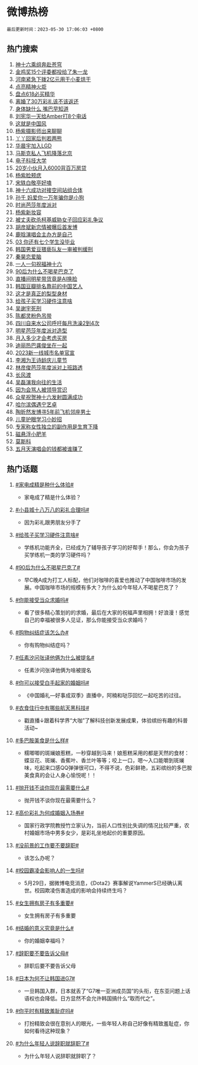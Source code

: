 # 微博热榜

`最后更新时间：2023-05-30 17:06:03 +0800`

## 热门搜索

1. [神十六乘组奔赴苍穹](https://m.weibo.cn/search?containerid=100103type%3D1%26t%3D10%26q%3D%23%E7%A5%9E%E5%8D%81%E5%85%AD%E4%B9%98%E7%BB%84%E5%A5%94%E8%B5%B4%E8%8B%8D%E7%A9%B9%23&stream_entry_id=51&isnewpage=1&extparam=seat%3D1%26dgr%3D0%26pos%3D0%26c_type%3D51%26cate%3D10103%26stream_entry_id%3D51%26filter_type%3Drealtimehot%26display_time%3D1685437562%26pre_seqid%3D1685437562499027370113&luicode=10000011&lfid=106003type%253D25%2526t%253D3%2526disable_hot%253D1%2526filter_type%253Drealtimehot)
1. [金鸡奖15个评委都投给了朱一龙](https://m.weibo.cn/search?containerid=100103type%3D1%26t%3D10%26q%3D%23%E9%87%91%E9%B8%A1%E5%A5%9615%E4%B8%AA%E8%AF%84%E5%A7%94%E9%83%BD%E6%8A%95%E7%BB%99%E4%BA%86%E6%9C%B1%E4%B8%80%E9%BE%99%23&stream_entry_id=31&isnewpage=1&extparam=seat%3D1%26pos%3D0%26q%3D%2523%25E9%2587%2591%25E9%25B8%25A1%25E5%25A5%259615%25E4%25B8%25AA%25E8%25AF%2584%25E5%25A7%2594%25E9%2583%25BD%25E6%258A%2595%25E7%25BB%2599%25E4%25BA%2586%25E6%259C%25B1%25E4%25B8%2580%25E9%25BE%2599%2523%26dgr%3D0%26realpos%3D1%26filter_type%3Drealtimehot%26stream_entry_id%3D31%26flag%3D16%26c_type%3D31%26band_rank%3D1%26lcate%3D5001%26cate%3D5001%26display_time%3D1685437562%26pre_seqid%3D1685437562499027370113&luicode=10000011&lfid=106003type%253D25%2526t%253D3%2526disable_hot%253D1%2526filter_type%253Drealtimehot)
1. [河南紧急下拨2亿元用于小麦烘干](https://m.weibo.cn/search?containerid=100103type%3D1%26t%3D10%26q%3D%23%E6%B2%B3%E5%8D%97%E7%B4%A7%E6%80%A5%E4%B8%8B%E6%8B%A82%E4%BA%BF%E5%85%83%E7%94%A8%E4%BA%8E%E5%B0%8F%E9%BA%A6%E7%83%98%E5%B9%B2%23&stream_entry_id=31&isnewpage=1&extparam=seat%3D1%26pos%3D1%26q%3D%2523%25E6%25B2%25B3%25E5%258D%2597%25E7%25B4%25A7%25E6%2580%25A5%25E4%25B8%258B%25E6%258B%25A82%25E4%25BA%25BF%25E5%2585%2583%25E7%2594%25A8%25E4%25BA%258E%25E5%25B0%258F%25E9%25BA%25A6%25E7%2583%2598%25E5%25B9%25B2%2523%26dgr%3D0%26realpos%3D2%26filter_type%3Drealtimehot%26stream_entry_id%3D31%26flag%3D2%26c_type%3D31%26band_rank%3D2%26lcate%3D5001%26cate%3D5001%26display_time%3D1685437562%26pre_seqid%3D1685437562499027370113&luicode=10000011&lfid=106003type%253D25%2526t%253D3%2526disable_hot%253D1%2526filter_type%253Drealtimehot)
1. [点亮精神火炬](https://m.weibo.cn/search?containerid=100103type%3D1%26t%3D10%26q%3D%23%E7%82%B9%E4%BA%AE%E7%B2%BE%E7%A5%9E%E7%81%AB%E7%82%AC%23&stream_entry_id=31&isnewpage=1&extparam=seat%3D1%26pos%3D2%26q%3D%2523%25E7%2582%25B9%25E4%25BA%25AE%25E7%25B2%25BE%25E7%25A5%259E%25E7%2581%25AB%25E7%2582%25AC%2523%26dgr%3D0%26realpos%3D3%26filter_type%3Drealtimehot%26stream_entry_id%3D31%26flag%3D0%26c_type%3D31%26band_rank%3D3%26lcate%3D5001%26cate%3D5001%26display_time%3D1685437562%26pre_seqid%3D1685437562499027370113&luicode=10000011&lfid=106003type%253D25%2526t%253D3%2526disable_hot%253D1%2526filter_type%253Drealtimehot)
1. [盘点618必买精华](https://m.weibo.cn/search?containerid=100103type%3D1%26t%3D10%26q%3D%23%E7%9B%98%E7%82%B9618%E5%BF%85%E4%B9%B0%E7%B2%BE%E5%8D%8E%23&stream_entry_id=31&isnewpage=1&extparam=seat%3D1%26pos%3D3%26q%3D%2523%25E7%259B%2598%25E7%2582%25B9618%25E5%25BF%2585%25E4%25B9%25B0%25E7%25B2%25BE%25E5%258D%258E%2523%26dgr%3D0%26filter_type%3Drealtimehot%26is_ad_pos%3D1%26topic_ad%3D1%26stream_entry_id%3D31%26adid%3D190949%26c_type%3D31%26band_rank%3D4%26lcate%3D5001%26cate%3D5001%26display_time%3D1685437562%26pre_seqid%3D1685437562499027370113&luicode=10000011&lfid=106003type%253D25%2526t%253D3%2526disable_hot%253D1%2526filter_type%253Drealtimehot)
1. [离婚了30万彩礼该不该返还](https://m.weibo.cn/search?containerid=100103type%3D1%26t%3D10%26q%3D%23%E7%A6%BB%E5%A9%9A%E4%BA%8630%E4%B8%87%E5%BD%A9%E7%A4%BC%E8%AF%A5%E4%B8%8D%E8%AF%A5%E8%BF%94%E8%BF%98%23&stream_entry_id=31&isnewpage=1&extparam=seat%3D1%26pos%3D4%26q%3D%2523%25E7%25A6%25BB%25E5%25A9%259A%25E4%25BA%258630%25E4%25B8%2587%25E5%25BD%25A9%25E7%25A4%25BC%25E8%25AF%25A5%25E4%25B8%258D%25E8%25AF%25A5%25E8%25BF%2594%25E8%25BF%2598%2523%26dgr%3D0%26realpos%3D4%26filter_type%3Drealtimehot%26stream_entry_id%3D31%26flag%3D2%26c_type%3D31%26band_rank%3D4%26lcate%3D5001%26cate%3D5001%26display_time%3D1685437562%26pre_seqid%3D1685437562499027370113&luicode=10000011&lfid=106003type%253D25%2526t%253D3%2526disable_hot%253D1%2526filter_type%253Drealtimehot)
1. [身体缺什么 嘴巴早知道](https://m.weibo.cn/search?containerid=100103type%3D1%26t%3D10%26q%3D%E8%BA%AB%E4%BD%93%E7%BC%BA%E4%BB%80%E4%B9%88+%E5%98%B4%E5%B7%B4%E6%97%A9%E7%9F%A5%E9%81%93&stream_entry_id=31&isnewpage=1&extparam=seat%3D1%26pos%3D5%26q%3D%25E8%25BA%25AB%25E4%25BD%2593%25E7%25BC%25BA%25E4%25BB%2580%25E4%25B9%2588%2520%25E5%2598%25B4%25E5%25B7%25B4%25E6%2597%25A9%25E7%259F%25A5%25E9%2581%2593%26dgr%3D0%26realpos%3D5%26filter_type%3Drealtimehot%26stream_entry_id%3D31%26flag%3D0%26c_type%3D31%26band_rank%3D5%26lcate%3D5001%26cate%3D5001%26display_time%3D1685437562%26pre_seqid%3D1685437562499027370113&luicode=10000011&lfid=106003type%253D25%2526t%253D3%2526disable_hot%253D1%2526filter_type%253Drealtimehot)
1. [刘宪华一天给Amber打8个电话](https://m.weibo.cn/search?containerid=100103type%3D1%26t%3D10%26q%3D%23%E5%88%98%E5%AE%AA%E5%8D%8E%E4%B8%80%E5%A4%A9%E7%BB%99Amber%E6%89%938%E4%B8%AA%E7%94%B5%E8%AF%9D%23&stream_entry_id=31&isnewpage=1&extparam=seat%3D1%26pos%3D6%26q%3D%2523%25E5%2588%2598%25E5%25AE%25AA%25E5%258D%258E%25E4%25B8%2580%25E5%25A4%25A9%25E7%25BB%2599Amber%25E6%2589%25938%25E4%25B8%25AA%25E7%2594%25B5%25E8%25AF%259D%2523%26dgr%3D0%26realpos%3D6%26filter_type%3Drealtimehot%26stream_entry_id%3D31%26flag%3D1%26c_type%3D31%26band_rank%3D6%26lcate%3D5001%26cate%3D5001%26display_time%3D1685437562%26pre_seqid%3D1685437562499027370113&luicode=10000011&lfid=106003type%253D25%2526t%253D3%2526disable_hot%253D1%2526filter_type%253Drealtimehot)
1. [这就是中国风](https://m.weibo.cn/search?containerid=100103type%3D1%26t%3D10%26q%3D%23%E8%BF%99%E5%B0%B1%E6%98%AF%E4%B8%AD%E5%9B%BD%E9%A3%8E%23&stream_entry_id=31&isnewpage=1&extparam=seat%3D1%26is_ad_pos%3D1%26pos%3D7%26q%3D%2523%25E8%25BF%2599%25E5%25B0%25B1%25E6%2598%25AF%25E4%25B8%25AD%25E5%259B%25BD%25E9%25A3%258E%2523%26dgr%3D0%26filter_type%3Drealtimehot%26adid%3D190993%26stream_entry_id%3D31%26c_type%3D31%26band_rank%3D7%26lcate%3D5001%26cate%3D5001%26display_time%3D1685437562%26pre_seqid%3D1685437562499027370113&luicode=10000011&lfid=106003type%253D25%2526t%253D3%2526disable_hot%253D1%2526filter_type%253Drealtimehot)
1. [杨紫摄影师出来聊聊](https://m.weibo.cn/search?containerid=100103type%3D1%26t%3D10%26q%3D%23%E6%9D%A8%E7%B4%AB%E6%91%84%E5%BD%B1%E5%B8%88%E5%87%BA%E6%9D%A5%E8%81%8A%E8%81%8A%23&stream_entry_id=31&isnewpage=1&extparam=seat%3D1%26pos%3D8%26q%3D%2523%25E6%259D%25A8%25E7%25B4%25AB%25E6%2591%2584%25E5%25BD%25B1%25E5%25B8%2588%25E5%2587%25BA%25E6%259D%25A5%25E8%2581%258A%25E8%2581%258A%2523%26dgr%3D0%26realpos%3D7%26filter_type%3Drealtimehot%26stream_entry_id%3D31%26flag%3D1%26c_type%3D31%26band_rank%3D7%26lcate%3D5001%26cate%3D5001%26display_time%3D1685437562%26pre_seqid%3D1685437562499027370113&luicode=10000011&lfid=106003type%253D25%2526t%253D3%2526disable_hot%253D1%2526filter_type%253Drealtimehot)
1. [丫丫回家后判若两熊](https://m.weibo.cn/search?containerid=100103type%3D1%26t%3D10%26q%3D%23%E4%B8%AB%E4%B8%AB%E5%9B%9E%E5%AE%B6%E5%90%8E%E5%88%A4%E8%8B%A5%E4%B8%A4%E7%86%8A%23&stream_entry_id=31&isnewpage=1&extparam=seat%3D1%26pos%3D9%26q%3D%2523%25E4%25B8%25AB%25E4%25B8%25AB%25E5%259B%259E%25E5%25AE%25B6%25E5%2590%258E%25E5%2588%25A4%25E8%258B%25A5%25E4%25B8%25A4%25E7%2586%258A%2523%26dgr%3D0%26realpos%3D8%26filter_type%3Drealtimehot%26stream_entry_id%3D31%26flag%3D0%26c_type%3D31%26band_rank%3D8%26lcate%3D5001%26cate%3D5001%26display_time%3D1685437562%26pre_seqid%3D1685437562499027370113&luicode=10000011&lfid=106003type%253D25%2526t%253D3%2526disable_hot%253D1%2526filter_type%253Drealtimehot)
1. [华晨宇加入LGD](https://m.weibo.cn/search?containerid=100103type%3D1%26t%3D10%26q%3D%23%E5%8D%8E%E6%99%A8%E5%AE%87%E5%8A%A0%E5%85%A5LGD%23&stream_entry_id=31&isnewpage=1&extparam=seat%3D1%26pos%3D10%26q%3D%2523%25E5%258D%258E%25E6%2599%25A8%25E5%25AE%2587%25E5%258A%25A0%25E5%2585%25A5LGD%2523%26dgr%3D0%26realpos%3D9%26filter_type%3Drealtimehot%26stream_entry_id%3D31%26flag%3D16%26c_type%3D31%26band_rank%3D9%26lcate%3D5001%26cate%3D5001%26display_time%3D1685437562%26pre_seqid%3D1685437562499027370113&luicode=10000011&lfid=106003type%253D25%2526t%253D3%2526disable_hot%253D1%2526filter_type%253Drealtimehot)
1. [马斯克私人飞机降落北京](https://m.weibo.cn/search?containerid=100103type%3D1%26t%3D10%26q%3D%23%E9%A9%AC%E6%96%AF%E5%85%8B%E7%A7%81%E4%BA%BA%E9%A3%9E%E6%9C%BA%E9%99%8D%E8%90%BD%E5%8C%97%E4%BA%AC%23&stream_entry_id=31&isnewpage=1&extparam=seat%3D1%26pos%3D11%26q%3D%2523%25E9%25A9%25AC%25E6%2596%25AF%25E5%2585%258B%25E7%25A7%2581%25E4%25BA%25BA%25E9%25A3%259E%25E6%259C%25BA%25E9%2599%258D%25E8%2590%25BD%25E5%258C%2597%25E4%25BA%25AC%2523%26dgr%3D0%26realpos%3D10%26filter_type%3Drealtimehot%26stream_entry_id%3D31%26flag%3D0%26c_type%3D31%26band_rank%3D10%26lcate%3D5001%26cate%3D5001%26display_time%3D1685437562%26pre_seqid%3D1685437562499027370113&luicode=10000011&lfid=106003type%253D25%2526t%253D3%2526disable_hot%253D1%2526filter_type%253Drealtimehot)
1. [电子科技大学](https://m.weibo.cn/search?containerid=100103type%3D1%26t%3D10%26q%3D%E7%94%B5%E5%AD%90%E7%A7%91%E6%8A%80%E5%A4%A7%E5%AD%A6&stream_entry_id=31&isnewpage=1&extparam=seat%3D1%26pos%3D12%26q%3D%25E7%2594%25B5%25E5%25AD%2590%25E7%25A7%2591%25E6%258A%2580%25E5%25A4%25A7%25E5%25AD%25A6%26dgr%3D0%26realpos%3D11%26filter_type%3Drealtimehot%26stream_entry_id%3D31%26flag%3D1%26c_type%3D31%26band_rank%3D11%26lcate%3D5001%26cate%3D5001%26display_time%3D1685437562%26pre_seqid%3D1685437562499027370113&luicode=10000011&lfid=106003type%253D25%2526t%253D3%2526disable_hot%253D1%2526filter_type%253Drealtimehot)
1. [20岁小伙月入6000背百万房贷](https://m.weibo.cn/search?containerid=100103type%3D1%26t%3D10%26q%3D%2320%E5%B2%81%E5%B0%8F%E4%BC%99%E6%9C%88%E5%85%A56000%E8%83%8C%E7%99%BE%E4%B8%87%E6%88%BF%E8%B4%B7%23&stream_entry_id=31&isnewpage=1&extparam=seat%3D1%26pos%3D13%26q%3D%252320%25E5%25B2%2581%25E5%25B0%258F%25E4%25BC%2599%25E6%259C%2588%25E5%2585%25A56000%25E8%2583%258C%25E7%2599%25BE%25E4%25B8%2587%25E6%2588%25BF%25E8%25B4%25B7%2523%26dgr%3D0%26realpos%3D12%26filter_type%3Drealtimehot%26stream_entry_id%3D31%26flag%3D0%26c_type%3D31%26band_rank%3D12%26lcate%3D5001%26cate%3D5001%26display_time%3D1685437562%26pre_seqid%3D1685437562499027370113&luicode=10000011&lfid=106003type%253D25%2526t%253D3%2526disable_hot%253D1%2526filter_type%253Drealtimehot)
1. [杨紫脸颊痣](https://m.weibo.cn/search?containerid=100103type%3D1%26t%3D10%26q%3D%23%E6%9D%A8%E7%B4%AB%E8%84%B8%E9%A2%8A%E7%97%A3%23&stream_entry_id=31&isnewpage=1&extparam=seat%3D1%26pos%3D14%26q%3D%2523%25E6%259D%25A8%25E7%25B4%25AB%25E8%2584%25B8%25E9%25A2%258A%25E7%2597%25A3%2523%26dgr%3D0%26realpos%3D13%26filter_type%3Drealtimehot%26stream_entry_id%3D31%26flag%3D1%26c_type%3D31%26band_rank%3D13%26lcate%3D5001%26cate%3D5001%26display_time%3D1685437562%26pre_seqid%3D1685437562499027370113&luicode=10000011&lfid=106003type%253D25%2526t%253D3%2526disable_hot%253D1%2526filter_type%253Drealtimehot)
1. [宋轶白敬亭好嗑](https://m.weibo.cn/search?containerid=100103type%3D1%26t%3D10%26q%3D%23%E5%AE%8B%E8%BD%B6%E7%99%BD%E6%95%AC%E4%BA%AD%E5%A5%BD%E5%97%91%23&stream_entry_id=31&isnewpage=1&extparam=seat%3D1%26pos%3D15%26q%3D%2523%25E5%25AE%258B%25E8%25BD%25B6%25E7%2599%25BD%25E6%2595%25AC%25E4%25BA%25AD%25E5%25A5%25BD%25E5%2597%2591%2523%26dgr%3D0%26realpos%3D14%26filter_type%3Drealtimehot%26stream_entry_id%3D31%26flag%3D2%26c_type%3D31%26band_rank%3D14%26lcate%3D5001%26cate%3D5001%26display_time%3D1685437562%26pre_seqid%3D1685437562499027370113&luicode=10000011&lfid=106003type%253D25%2526t%253D3%2526disable_hot%253D1%2526filter_type%253Drealtimehot)
1. [神十六成功对接空间站组合体](https://m.weibo.cn/search?containerid=100103type%3D1%26t%3D10%26q%3D%23%E7%A5%9E%E5%8D%81%E5%85%AD%E6%88%90%E5%8A%9F%E5%AF%B9%E6%8E%A5%E7%A9%BA%E9%97%B4%E7%AB%99%E7%BB%84%E5%90%88%E4%BD%93%23&stream_entry_id=31&isnewpage=1&extparam=seat%3D1%26pos%3D16%26q%3D%2523%25E7%25A5%259E%25E5%258D%2581%25E5%2585%25AD%25E6%2588%2590%25E5%258A%259F%25E5%25AF%25B9%25E6%258E%25A5%25E7%25A9%25BA%25E9%2597%25B4%25E7%25AB%2599%25E7%25BB%2584%25E5%2590%2588%25E4%25BD%2593%2523%26dgr%3D0%26realpos%3D15%26filter_type%3Drealtimehot%26stream_entry_id%3D31%26flag%3D1%26c_type%3D31%26band_rank%3D15%26lcate%3D5001%26cate%3D5001%26display_time%3D1685437562%26pre_seqid%3D1685437562499027370113&luicode=10000011&lfid=106003type%253D25%2526t%253D3%2526disable_hot%253D1%2526filter_type%253Drealtimehot)
1. [孙千 妈爱你一万年骗你是小狗](https://m.weibo.cn/search?containerid=100103type%3D1%26t%3D10%26q%3D%E5%AD%99%E5%8D%83+%E5%A6%88%E7%88%B1%E4%BD%A0%E4%B8%80%E4%B8%87%E5%B9%B4%E9%AA%97%E4%BD%A0%E6%98%AF%E5%B0%8F%E7%8B%97&stream_entry_id=31&isnewpage=1&extparam=seat%3D1%26pos%3D17%26q%3D%25E5%25AD%2599%25E5%258D%2583%2520%25E5%25A6%2588%25E7%2588%25B1%25E4%25BD%25A0%25E4%25B8%2580%25E4%25B8%2587%25E5%25B9%25B4%25E9%25AA%2597%25E4%25BD%25A0%25E6%2598%25AF%25E5%25B0%258F%25E7%258B%2597%26dgr%3D0%26realpos%3D16%26filter_type%3Drealtimehot%26stream_entry_id%3D31%26flag%3D1%26c_type%3D31%26band_rank%3D16%26lcate%3D5001%26cate%3D5001%26display_time%3D1685437562%26pre_seqid%3D1685437562499027370113&luicode=10000011&lfid=106003type%253D25%2526t%253D3%2526disable_hot%253D1%2526filter_type%253Drealtimehot)
1. [时尚芭莎年度派对](https://m.weibo.cn/search?containerid=100103type%3D1%26t%3D10%26q%3D%E6%97%B6%E5%B0%9A%E8%8A%AD%E8%8E%8E%E5%B9%B4%E5%BA%A6%E6%B4%BE%E5%AF%B9&stream_entry_id=31&isnewpage=1&extparam=seat%3D1%26pos%3D18%26q%3D%25E6%2597%25B6%25E5%25B0%259A%25E8%258A%25AD%25E8%258E%258E%25E5%25B9%25B4%25E5%25BA%25A6%25E6%25B4%25BE%25E5%25AF%25B9%26dgr%3D0%26realpos%3D17%26filter_type%3Drealtimehot%26stream_entry_id%3D31%26flag%3D1%26c_type%3D31%26band_rank%3D17%26lcate%3D5001%26cate%3D5001%26display_time%3D1685437562%26pre_seqid%3D1685437562499027370113&luicode=10000011&lfid=106003type%253D25%2526t%253D3%2526disable_hot%253D1%2526filter_type%253Drealtimehot)
1. [杨紫新妆容](https://m.weibo.cn/search?containerid=100103type%3D1%26t%3D10%26q%3D%23%E6%9D%A8%E7%B4%AB%E6%96%B0%E5%A6%86%E5%AE%B9%23&stream_entry_id=31&isnewpage=1&extparam=seat%3D1%26pos%3D19%26q%3D%2523%25E6%259D%25A8%25E7%25B4%25AB%25E6%2596%25B0%25E5%25A6%2586%25E5%25AE%25B9%2523%26dgr%3D0%26realpos%3D18%26filter_type%3Drealtimehot%26stream_entry_id%3D31%26flag%3D0%26c_type%3D31%26band_rank%3D18%26lcate%3D5001%26cate%3D5001%26display_time%3D1685437562%26pre_seqid%3D1685437562499027370113&luicode=10000011&lfid=106003type%253D25%2526t%253D3%2526disable_hot%253D1%2526filter_type%253Drealtimehot)
1. [被丈夫砍杀柯基威胁女子回应彩礼争议](https://m.weibo.cn/search?containerid=100103type%3D1%26t%3D10%26q%3D%23%E8%A2%AB%E4%B8%88%E5%A4%AB%E7%A0%8D%E6%9D%80%E6%9F%AF%E5%9F%BA%E5%A8%81%E8%83%81%E5%A5%B3%E5%AD%90%E5%9B%9E%E5%BA%94%E5%BD%A9%E7%A4%BC%E4%BA%89%E8%AE%AE%23&stream_entry_id=31&isnewpage=1&extparam=seat%3D1%26pos%3D20%26q%3D%2523%25E8%25A2%25AB%25E4%25B8%2588%25E5%25A4%25AB%25E7%25A0%258D%25E6%259D%2580%25E6%259F%25AF%25E5%259F%25BA%25E5%25A8%2581%25E8%2583%2581%25E5%25A5%25B3%25E5%25AD%2590%25E5%259B%259E%25E5%25BA%2594%25E5%25BD%25A9%25E7%25A4%25BC%25E4%25BA%2589%25E8%25AE%25AE%2523%26dgr%3D0%26realpos%3D19%26filter_type%3Drealtimehot%26stream_entry_id%3D31%26flag%3D0%26c_type%3D31%26band_rank%3D19%26lcate%3D5001%26cate%3D5001%26display_time%3D1685437562%26pre_seqid%3D1685437562499027370113&luicode=10000011&lfid=106003type%253D25%2526t%253D3%2526disable_hot%253D1%2526filter_type%253Drealtimehot)
1. [胡彦斌新恋情被曝后首发博](https://m.weibo.cn/search?containerid=100103type%3D1%26t%3D10%26q%3D%23%E8%83%A1%E5%BD%A6%E6%96%8C%E6%96%B0%E6%81%8B%E6%83%85%E8%A2%AB%E6%9B%9D%E5%90%8E%E9%A6%96%E5%8F%91%E5%8D%9A%23&stream_entry_id=31&isnewpage=1&extparam=seat%3D1%26pos%3D21%26q%3D%2523%25E8%2583%25A1%25E5%25BD%25A6%25E6%2596%258C%25E6%2596%25B0%25E6%2581%258B%25E6%2583%2585%25E8%25A2%25AB%25E6%259B%259D%25E5%2590%258E%25E9%25A6%2596%25E5%258F%2591%25E5%258D%259A%2523%26dgr%3D0%26realpos%3D20%26filter_type%3Drealtimehot%26stream_entry_id%3D31%26flag%3D1%26c_type%3D31%26band_rank%3D20%26lcate%3D5001%26cate%3D5001%26display_time%3D1685437562%26pre_seqid%3D1685437562499027370113&luicode=10000011&lfid=106003type%253D25%2526t%253D3%2526disable_hot%253D1%2526filter_type%253Drealtimehot)
1. [鹿晗演唱会主办方是自己](https://m.weibo.cn/search?containerid=100103type%3D1%26t%3D10%26q%3D%E9%B9%BF%E6%99%97%E6%BC%94%E5%94%B1%E4%BC%9A%E4%B8%BB%E5%8A%9E%E6%96%B9%E6%98%AF%E8%87%AA%E5%B7%B1&stream_entry_id=31&isnewpage=1&extparam=seat%3D1%26pos%3D22%26q%3D%25E9%25B9%25BF%25E6%2599%2597%25E6%25BC%2594%25E5%2594%25B1%25E4%25BC%259A%25E4%25B8%25BB%25E5%258A%259E%25E6%2596%25B9%25E6%2598%25AF%25E8%2587%25AA%25E5%25B7%25B1%26dgr%3D0%26realpos%3D21%26filter_type%3Drealtimehot%26stream_entry_id%3D31%26flag%3D1%26c_type%3D31%26band_rank%3D21%26lcate%3D5001%26cate%3D5001%26display_time%3D1685437562%26pre_seqid%3D1685437562499027370113&luicode=10000011&lfid=106003type%253D25%2526t%253D3%2526disable_hot%253D1%2526filter_type%253Drealtimehot)
1. [03 你还有七个学生没毕业](https://m.weibo.cn/search?containerid=100103type%3D1%26t%3D10%26q%3D%2303+%E4%BD%A0%E8%BF%98%E6%9C%89%E4%B8%83%E4%B8%AA%E5%AD%A6%E7%94%9F%E6%B2%A1%E6%AF%95%E4%B8%9A%23&stream_entry_id=31&isnewpage=1&extparam=seat%3D1%26pos%3D23%26q%3D%252303%2520%25E4%25BD%25A0%25E8%25BF%2598%25E6%259C%2589%25E4%25B8%2583%25E4%25B8%25AA%25E5%25AD%25A6%25E7%2594%259F%25E6%25B2%25A1%25E6%25AF%2595%25E4%25B8%259A%2523%26dgr%3D0%26realpos%3D22%26filter_type%3Drealtimehot%26stream_entry_id%3D31%26flag%3D2%26c_type%3D31%26band_rank%3D22%26lcate%3D5001%26cate%3D5001%26display_time%3D1685437562%26pre_seqid%3D1685437562499027370113&luicode=10000011&lfid=106003type%253D25%2526t%253D3%2526disable_hot%253D1%2526filter_type%253Drealtimehot)
1. [韩国男爱豆猥亵队友一审被判缓刑](https://m.weibo.cn/search?containerid=100103type%3D1%26t%3D10%26q%3D%23%E9%9F%A9%E5%9B%BD%E7%94%B7%E7%88%B1%E8%B1%86%E7%8C%A5%E4%BA%B5%E9%98%9F%E5%8F%8B%E4%B8%80%E5%AE%A1%E8%A2%AB%E5%88%A4%E7%BC%93%E5%88%91%23&stream_entry_id=31&isnewpage=1&extparam=seat%3D1%26pos%3D24%26q%3D%2523%25E9%259F%25A9%25E5%259B%25BD%25E7%2594%25B7%25E7%2588%25B1%25E8%25B1%2586%25E7%258C%25A5%25E4%25BA%25B5%25E9%2598%259F%25E5%258F%258B%25E4%25B8%2580%25E5%25AE%25A1%25E8%25A2%25AB%25E5%2588%25A4%25E7%25BC%2593%25E5%2588%2591%2523%26dgr%3D0%26realpos%3D23%26filter_type%3Drealtimehot%26stream_entry_id%3D31%26flag%3D1%26c_type%3D31%26band_rank%3D23%26lcate%3D5001%26cate%3D5001%26display_time%3D1685437562%26pre_seqid%3D1685437562499027370113&luicode=10000011&lfid=106003type%253D25%2526t%253D3%2526disable_hot%253D1%2526filter_type%253Drealtimehot)
1. [秦昊恋爱脑](https://m.weibo.cn/search?containerid=100103type%3D1%26t%3D10%26q%3D%23%E7%A7%A6%E6%98%8A%E6%81%8B%E7%88%B1%E8%84%91%23&stream_entry_id=31&isnewpage=1&extparam=seat%3D1%26pos%3D25%26q%3D%2523%25E7%25A7%25A6%25E6%2598%258A%25E6%2581%258B%25E7%2588%25B1%25E8%2584%2591%2523%26dgr%3D0%26realpos%3D24%26filter_type%3Drealtimehot%26stream_entry_id%3D31%26flag%3D0%26c_type%3D31%26band_rank%3D24%26lcate%3D5001%26cate%3D5001%26display_time%3D1685437562%26pre_seqid%3D1685437562499027370113&luicode=10000011&lfid=106003type%253D25%2526t%253D3%2526disable_hot%253D1%2526filter_type%253Drealtimehot)
1. [一人一句祝福神十六](https://m.weibo.cn/search?containerid=100103type%3D1%26t%3D10%26q%3D%23%E4%B8%80%E4%BA%BA%E4%B8%80%E5%8F%A5%E7%A5%9D%E7%A6%8F%E7%A5%9E%E5%8D%81%E5%85%AD%23&stream_entry_id=31&isnewpage=1&extparam=seat%3D1%26pos%3D26%26q%3D%2523%25E4%25B8%2580%25E4%25BA%25BA%25E4%25B8%2580%25E5%258F%25A5%25E7%25A5%259D%25E7%25A6%258F%25E7%25A5%259E%25E5%258D%2581%25E5%2585%25AD%2523%26dgr%3D0%26realpos%3D25%26filter_type%3Drealtimehot%26stream_entry_id%3D31%26flag%3D0%26c_type%3D31%26band_rank%3D25%26lcate%3D5001%26cate%3D5001%26display_time%3D1685437562%26pre_seqid%3D1685437562499027370113&luicode=10000011&lfid=106003type%253D25%2526t%253D3%2526disable_hot%253D1%2526filter_type%253Drealtimehot)
1. [90后为什么不喝星巴克了](https://m.weibo.cn/search?containerid=100103type%3D1%26t%3D10%26q%3D%2390%E5%90%8E%E4%B8%BA%E4%BB%80%E4%B9%88%E4%B8%8D%E5%96%9D%E6%98%9F%E5%B7%B4%E5%85%8B%E4%BA%86%23&stream_entry_id=31&isnewpage=1&extparam=seat%3D1%26pos%3D27%26q%3D%252390%25E5%2590%258E%25E4%25B8%25BA%25E4%25BB%2580%25E4%25B9%2588%25E4%25B8%258D%25E5%2596%259D%25E6%2598%259F%25E5%25B7%25B4%25E5%2585%258B%25E4%25BA%2586%2523%26dgr%3D0%26realpos%3D26%26filter_type%3Drealtimehot%26stream_entry_id%3D31%26flag%3D1%26c_type%3D31%26band_rank%3D26%26lcate%3D5001%26cate%3D5001%26display_time%3D1685437562%26pre_seqid%3D1685437562499027370113&luicode=10000011&lfid=106003type%253D25%2526t%253D3%2526disable_hot%253D1%2526filter_type%253Drealtimehot)
1. [直播间明星带货竟是AI换脸](https://m.weibo.cn/search?containerid=100103type%3D1%26t%3D10%26q%3D%23%E7%9B%B4%E6%92%AD%E9%97%B4%E6%98%8E%E6%98%9F%E5%B8%A6%E8%B4%A7%E7%AB%9F%E6%98%AFAI%E6%8D%A2%E8%84%B8%23&stream_entry_id=31&isnewpage=1&extparam=seat%3D1%26pos%3D28%26q%3D%2523%25E7%259B%25B4%25E6%2592%25AD%25E9%2597%25B4%25E6%2598%258E%25E6%2598%259F%25E5%25B8%25A6%25E8%25B4%25A7%25E7%25AB%259F%25E6%2598%25AFAI%25E6%258D%25A2%25E8%2584%25B8%2523%26dgr%3D0%26realpos%3D27%26filter_type%3Drealtimehot%26stream_entry_id%3D31%26flag%3D1%26c_type%3D31%26band_rank%3D27%26lcate%3D5001%26cate%3D5001%26display_time%3D1685437562%26pre_seqid%3D1685437562499027370113&luicode=10000011&lfid=106003type%253D25%2526t%253D3%2526disable_hot%253D1%2526filter_type%253Drealtimehot)
1. [韩国豆瓣排名靠前的中国艺人](https://m.weibo.cn/search?containerid=100103type%3D1%26t%3D10%26q%3D%23%E9%9F%A9%E5%9B%BD%E8%B1%86%E7%93%A3%E6%8E%92%E5%90%8D%E9%9D%A0%E5%89%8D%E7%9A%84%E4%B8%AD%E5%9B%BD%E8%89%BA%E4%BA%BA%23&stream_entry_id=31&isnewpage=1&extparam=seat%3D1%26pos%3D29%26q%3D%2523%25E9%259F%25A9%25E5%259B%25BD%25E8%25B1%2586%25E7%2593%25A3%25E6%258E%2592%25E5%2590%258D%25E9%259D%25A0%25E5%2589%258D%25E7%259A%2584%25E4%25B8%25AD%25E5%259B%25BD%25E8%2589%25BA%25E4%25BA%25BA%2523%26dgr%3D0%26realpos%3D28%26filter_type%3Drealtimehot%26stream_entry_id%3D31%26flag%3D1%26c_type%3D31%26band_rank%3D28%26lcate%3D5001%26cate%3D5001%26display_time%3D1685437562%26pre_seqid%3D1685437562499027370113&luicode=10000011&lfid=106003type%253D25%2526t%253D3%2526disable_hot%253D1%2526filter_type%253Drealtimehot)
1. [这才是真正的梨型身材](https://m.weibo.cn/search?containerid=100103type%3D1%26t%3D10%26q%3D%23%E8%BF%99%E6%89%8D%E6%98%AF%E7%9C%9F%E6%AD%A3%E7%9A%84%E6%A2%A8%E5%9E%8B%E8%BA%AB%E6%9D%90%23&stream_entry_id=31&isnewpage=1&extparam=seat%3D1%26pos%3D30%26q%3D%2523%25E8%25BF%2599%25E6%2589%258D%25E6%2598%25AF%25E7%259C%259F%25E6%25AD%25A3%25E7%259A%2584%25E6%25A2%25A8%25E5%259E%258B%25E8%25BA%25AB%25E6%259D%2590%2523%26dgr%3D0%26realpos%3D29%26filter_type%3Drealtimehot%26stream_entry_id%3D31%26flag%3D0%26c_type%3D31%26band_rank%3D29%26lcate%3D5001%26cate%3D5001%26display_time%3D1685437562%26pre_seqid%3D1685437562499027370113&luicode=10000011&lfid=106003type%253D25%2526t%253D3%2526disable_hot%253D1%2526filter_type%253Drealtimehot)
1. [给孩子买学习硬件注意啥](https://m.weibo.cn/search?containerid=100103type%3D1%26t%3D10%26q%3D%23%E7%BB%99%E5%AD%A9%E5%AD%90%E4%B9%B0%E5%AD%A6%E4%B9%A0%E7%A1%AC%E4%BB%B6%E6%B3%A8%E6%84%8F%E5%95%A5%23&stream_entry_id=31&isnewpage=1&extparam=seat%3D1%26pos%3D31%26q%3D%2523%25E7%25BB%2599%25E5%25AD%25A9%25E5%25AD%2590%25E4%25B9%25B0%25E5%25AD%25A6%25E4%25B9%25A0%25E7%25A1%25AC%25E4%25BB%25B6%25E6%25B3%25A8%25E6%2584%258F%25E5%2595%25A5%2523%26dgr%3D0%26realpos%3D30%26filter_type%3Drealtimehot%26adid%3D190914%26stream_entry_id%3D31%26flag%3D0%26c_type%3D31%26band_rank%3D30%26lcate%3D5001%26cate%3D5001%26display_time%3D1685437562%26pre_seqid%3D1685437562499027370113&luicode=10000011&lfid=106003type%253D25%2526t%253D3%2526disable_hot%253D1%2526filter_type%253Drealtimehot)
1. [吴谢宇死刑](https://m.weibo.cn/search?containerid=100103type%3D1%26t%3D10%26q%3D%23%E5%90%B4%E8%B0%A2%E5%AE%87%E6%AD%BB%E5%88%91%23&stream_entry_id=31&isnewpage=1&extparam=seat%3D1%26pos%3D32%26q%3D%2523%25E5%2590%25B4%25E8%25B0%25A2%25E5%25AE%2587%25E6%25AD%25BB%25E5%2588%2591%2523%26dgr%3D0%26realpos%3D31%26filter_type%3Drealtimehot%26stream_entry_id%3D31%26flag%3D0%26c_type%3D31%26band_rank%3D31%26lcate%3D5001%26cate%3D5001%26display_time%3D1685437562%26pre_seqid%3D1685437562499027370113&luicode=10000011&lfid=106003type%253D25%2526t%253D3%2526disable_hot%253D1%2526filter_type%253Drealtimehot)
1. [陈都灵粉色吊带](https://m.weibo.cn/search?containerid=100103type%3D1%26t%3D10%26q%3D%23%E9%99%88%E9%83%BD%E7%81%B5%E7%B2%89%E8%89%B2%E5%90%8A%E5%B8%A6%23&stream_entry_id=31&isnewpage=1&extparam=seat%3D1%26pos%3D33%26q%3D%2523%25E9%2599%2588%25E9%2583%25BD%25E7%2581%25B5%25E7%25B2%2589%25E8%2589%25B2%25E5%2590%258A%25E5%25B8%25A6%2523%26dgr%3D0%26realpos%3D32%26filter_type%3Drealtimehot%26stream_entry_id%3D31%26flag%3D0%26c_type%3D31%26band_rank%3D32%26lcate%3D5001%26cate%3D5001%26display_time%3D1685437562%26pre_seqid%3D1685437562499027370113&luicode=10000011&lfid=106003type%253D25%2526t%253D3%2526disable_hot%253D1%2526filter_type%253Drealtimehot)
1. [四川自来水公司呼吁每月洗澡2到4次](https://m.weibo.cn/search?containerid=100103type%3D1%26t%3D10%26q%3D%23%E5%9B%9B%E5%B7%9D%E8%87%AA%E6%9D%A5%E6%B0%B4%E5%85%AC%E5%8F%B8%E5%91%BC%E5%90%81%E6%AF%8F%E6%9C%88%E6%B4%97%E6%BE%A12%E5%88%B04%E6%AC%A1%23&stream_entry_id=31&isnewpage=1&extparam=seat%3D1%26pos%3D34%26q%3D%2523%25E5%259B%259B%25E5%25B7%259D%25E8%2587%25AA%25E6%259D%25A5%25E6%25B0%25B4%25E5%2585%25AC%25E5%258F%25B8%25E5%2591%25BC%25E5%2590%2581%25E6%25AF%258F%25E6%259C%2588%25E6%25B4%2597%25E6%25BE%25A12%25E5%2588%25B04%25E6%25AC%25A1%2523%26dgr%3D0%26realpos%3D33%26filter_type%3Drealtimehot%26stream_entry_id%3D31%26flag%3D0%26c_type%3D31%26band_rank%3D33%26lcate%3D5001%26cate%3D5001%26display_time%3D1685437562%26pre_seqid%3D1685437562499027370113&luicode=10000011&lfid=106003type%253D25%2526t%253D3%2526disable_hot%253D1%2526filter_type%253Drealtimehot)
1. [明星芭莎年度派对造型](https://m.weibo.cn/search?containerid=100103type%3D1%26t%3D10%26q%3D%23%E6%98%8E%E6%98%9F%E8%8A%AD%E8%8E%8E%E5%B9%B4%E5%BA%A6%E6%B4%BE%E5%AF%B9%E9%80%A0%E5%9E%8B%23&stream_entry_id=31&isnewpage=1&extparam=seat%3D1%26pos%3D35%26q%3D%2523%25E6%2598%258E%25E6%2598%259F%25E8%258A%25AD%25E8%258E%258E%25E5%25B9%25B4%25E5%25BA%25A6%25E6%25B4%25BE%25E5%25AF%25B9%25E9%2580%25A0%25E5%259E%258B%2523%26dgr%3D0%26realpos%3D34%26filter_type%3Drealtimehot%26stream_entry_id%3D31%26flag%3D1%26c_type%3D31%26band_rank%3D34%26lcate%3D5001%26cate%3D5001%26display_time%3D1685437562%26pre_seqid%3D1685437562499027370113&luicode=10000011&lfid=106003type%253D25%2526t%253D3%2526disable_hot%253D1%2526filter_type%253Drealtimehot)
1. [月入多少才会考虑买房](https://m.weibo.cn/search?containerid=100103type%3D1%26t%3D10%26q%3D%23%E6%9C%88%E5%85%A5%E5%A4%9A%E5%B0%91%E6%89%8D%E4%BC%9A%E8%80%83%E8%99%91%E4%B9%B0%E6%88%BF%23&stream_entry_id=31&isnewpage=1&extparam=seat%3D1%26pos%3D36%26q%3D%2523%25E6%259C%2588%25E5%2585%25A5%25E5%25A4%259A%25E5%25B0%2591%25E6%2589%258D%25E4%25BC%259A%25E8%2580%2583%25E8%2599%2591%25E4%25B9%25B0%25E6%2588%25BF%2523%26dgr%3D0%26realpos%3D35%26filter_type%3Drealtimehot%26stream_entry_id%3D31%26flag%3D1%26c_type%3D31%26band_rank%3D35%26lcate%3D5001%26cate%3D5001%26display_time%3D1685437562%26pre_seqid%3D1685437562499027370113&luicode=10000011&lfid=106003type%253D25%2526t%253D3%2526disable_hot%253D1%2526filter_type%253Drealtimehot)
1. [迪丽热巴龚俊坐在一起](https://m.weibo.cn/search?containerid=100103type%3D1%26t%3D10%26q%3D%23%E8%BF%AA%E4%B8%BD%E7%83%AD%E5%B7%B4%E9%BE%9A%E4%BF%8A%E5%9D%90%E5%9C%A8%E4%B8%80%E8%B5%B7%23&stream_entry_id=31&isnewpage=1&extparam=seat%3D1%26pos%3D37%26q%3D%2523%25E8%25BF%25AA%25E4%25B8%25BD%25E7%2583%25AD%25E5%25B7%25B4%25E9%25BE%259A%25E4%25BF%258A%25E5%259D%2590%25E5%259C%25A8%25E4%25B8%2580%25E8%25B5%25B7%2523%26dgr%3D0%26realpos%3D36%26filter_type%3Drealtimehot%26stream_entry_id%3D31%26flag%3D0%26c_type%3D31%26band_rank%3D36%26lcate%3D5001%26cate%3D5001%26display_time%3D1685437562%26pre_seqid%3D1685437562499027370113&luicode=10000011&lfid=106003type%253D25%2526t%253D3%2526disable_hot%253D1%2526filter_type%253Drealtimehot)
1. [2023新一线城市名单官宣](https://m.weibo.cn/search?containerid=100103type%3D1%26t%3D10%26q%3D%232023%E6%96%B0%E4%B8%80%E7%BA%BF%E5%9F%8E%E5%B8%82%E5%90%8D%E5%8D%95%E5%AE%98%E5%AE%A3%23&stream_entry_id=31&isnewpage=1&extparam=seat%3D1%26pos%3D38%26q%3D%25232023%25E6%2596%25B0%25E4%25B8%2580%25E7%25BA%25BF%25E5%259F%258E%25E5%25B8%2582%25E5%2590%258D%25E5%258D%2595%25E5%25AE%2598%25E5%25AE%25A3%2523%26dgr%3D0%26realpos%3D37%26filter_type%3Drealtimehot%26stream_entry_id%3D31%26flag%3D1%26c_type%3D31%26band_rank%3D37%26lcate%3D5001%26cate%3D5001%26display_time%3D1685437562%26pre_seqid%3D1685437562499027370113&luicode=10000011&lfid=106003type%253D25%2526t%253D3%2526disable_hot%253D1%2526filter_type%253Drealtimehot)
1. [李湘为王诗龄庆儿童节](https://m.weibo.cn/search?containerid=100103type%3D1%26t%3D10%26q%3D%23%E6%9D%8E%E6%B9%98%E4%B8%BA%E7%8E%8B%E8%AF%97%E9%BE%84%E5%BA%86%E5%84%BF%E7%AB%A5%E8%8A%82%23&stream_entry_id=31&isnewpage=1&extparam=seat%3D1%26pos%3D39%26q%3D%2523%25E6%259D%258E%25E6%25B9%2598%25E4%25B8%25BA%25E7%258E%258B%25E8%25AF%2597%25E9%25BE%2584%25E5%25BA%2586%25E5%2584%25BF%25E7%25AB%25A5%25E8%258A%2582%2523%26dgr%3D0%26realpos%3D38%26filter_type%3Drealtimehot%26stream_entry_id%3D31%26flag%3D1%26c_type%3D31%26band_rank%3D38%26lcate%3D5001%26cate%3D5001%26display_time%3D1685437562%26pre_seqid%3D1685437562499027370113&luicode=10000011&lfid=106003type%253D25%2526t%253D3%2526disable_hot%253D1%2526filter_type%253Drealtimehot)
1. [林彦俊芭莎年度派对上班路透](https://m.weibo.cn/search?containerid=100103type%3D1%26t%3D10%26q%3D%23%E6%9E%97%E5%BD%A6%E4%BF%8A%E8%8A%AD%E8%8E%8E%E5%B9%B4%E5%BA%A6%E6%B4%BE%E5%AF%B9%E4%B8%8A%E7%8F%AD%E8%B7%AF%E9%80%8F%23&stream_entry_id=31&isnewpage=1&extparam=seat%3D1%26pos%3D40%26q%3D%2523%25E6%259E%2597%25E5%25BD%25A6%25E4%25BF%258A%25E8%258A%25AD%25E8%258E%258E%25E5%25B9%25B4%25E5%25BA%25A6%25E6%25B4%25BE%25E5%25AF%25B9%25E4%25B8%258A%25E7%258F%25AD%25E8%25B7%25AF%25E9%2580%258F%2523%26dgr%3D0%26realpos%3D39%26filter_type%3Drealtimehot%26stream_entry_id%3D31%26flag%3D1%26c_type%3D31%26band_rank%3D39%26lcate%3D5001%26cate%3D5001%26display_time%3D1685437562%26pre_seqid%3D1685437562499027370113&luicode=10000011&lfid=106003type%253D25%2526t%253D3%2526disable_hot%253D1%2526filter_type%253Drealtimehot)
1. [长风渡](https://m.weibo.cn/search?containerid=100103type%3D1%26t%3D10%26q%3D%E9%95%BF%E9%A3%8E%E6%B8%A1&stream_entry_id=31&isnewpage=1&extparam=seat%3D1%26pos%3D41%26q%3D%25E9%2595%25BF%25E9%25A3%258E%25E6%25B8%25A1%26dgr%3D0%26realpos%3D40%26filter_type%3Drealtimehot%26stream_entry_id%3D31%26flag%3D1%26c_type%3D31%26band_rank%3D40%26lcate%3D5001%26cate%3D5001%26display_time%3D1685437562%26pre_seqid%3D1685437562499027370113&luicode=10000011&lfid=106003type%253D25%2526t%253D3%2526disable_hot%253D1%2526filter_type%253Drealtimehot)
1. [吴磊演我向往的生活](https://m.weibo.cn/search?containerid=100103type%3D1%26t%3D10%26q%3D%23%E5%90%B4%E7%A3%8A%E6%BC%94%E6%88%91%E5%90%91%E5%BE%80%E7%9A%84%E7%94%9F%E6%B4%BB%23&stream_entry_id=31&isnewpage=1&extparam=seat%3D1%26pos%3D42%26q%3D%2523%25E5%2590%25B4%25E7%25A3%258A%25E6%25BC%2594%25E6%2588%2591%25E5%2590%2591%25E5%25BE%2580%25E7%259A%2584%25E7%2594%259F%25E6%25B4%25BB%2523%26dgr%3D0%26realpos%3D41%26filter_type%3Drealtimehot%26stream_entry_id%3D31%26flag%3D1%26c_type%3D31%26band_rank%3D41%26lcate%3D5001%26cate%3D5001%26display_time%3D1685437562%26pre_seqid%3D1685437562499027370113&luicode=10000011&lfid=106003type%253D25%2526t%253D3%2526disable_hot%253D1%2526filter_type%253Drealtimehot)
1. [因为会骂人被领导赏识](https://m.weibo.cn/search?containerid=100103type%3D1%26t%3D10%26q%3D%23%E5%9B%A0%E4%B8%BA%E4%BC%9A%E9%AA%82%E4%BA%BA%E8%A2%AB%E9%A2%86%E5%AF%BC%E8%B5%8F%E8%AF%86%23&stream_entry_id=31&isnewpage=1&extparam=seat%3D1%26pos%3D43%26q%3D%2523%25E5%259B%25A0%25E4%25B8%25BA%25E4%25BC%259A%25E9%25AA%2582%25E4%25BA%25BA%25E8%25A2%25AB%25E9%25A2%2586%25E5%25AF%25BC%25E8%25B5%258F%25E8%25AF%2586%2523%26dgr%3D0%26realpos%3D42%26filter_type%3Drealtimehot%26stream_entry_id%3D31%26flag%3D1%26c_type%3D31%26band_rank%3D42%26lcate%3D5001%26cate%3D5001%26display_time%3D1685437562%26pre_seqid%3D1685437562499027370113&luicode=10000011&lfid=106003type%253D25%2526t%253D3%2526disable_hot%253D1%2526filter_type%253Drealtimehot)
1. [众星祝贺神十六发射圆满成功](https://m.weibo.cn/search?containerid=100103type%3D1%26t%3D10%26q%3D%23%E4%BC%97%E6%98%9F%E7%A5%9D%E8%B4%BA%E7%A5%9E%E5%8D%81%E5%85%AD%E5%8F%91%E5%B0%84%E5%9C%86%E6%BB%A1%E6%88%90%E5%8A%9F%23&stream_entry_id=31&isnewpage=1&extparam=seat%3D1%26pos%3D44%26q%3D%2523%25E4%25BC%2597%25E6%2598%259F%25E7%25A5%259D%25E8%25B4%25BA%25E7%25A5%259E%25E5%258D%2581%25E5%2585%25AD%25E5%258F%2591%25E5%25B0%2584%25E5%259C%2586%25E6%25BB%25A1%25E6%2588%2590%25E5%258A%259F%2523%26dgr%3D0%26realpos%3D43%26filter_type%3Drealtimehot%26stream_entry_id%3D31%26flag%3D1%26c_type%3D31%26band_rank%3D43%26lcate%3D5001%26cate%3D5001%26display_time%3D1685437562%26pre_seqid%3D1685437562499027370113&luicode=10000011&lfid=106003type%253D25%2526t%253D3%2526disable_hot%253D1%2526filter_type%253Drealtimehot)
1. [哈尔滨偶遇宁艺卓](https://m.weibo.cn/search?containerid=100103type%3D1%26t%3D10%26q%3D%23%E5%93%88%E5%B0%94%E6%BB%A8%E5%81%B6%E9%81%87%E5%AE%81%E8%89%BA%E5%8D%93%23&stream_entry_id=31&isnewpage=1&extparam=seat%3D1%26pos%3D45%26q%3D%2523%25E5%2593%2588%25E5%25B0%2594%25E6%25BB%25A8%25E5%2581%25B6%25E9%2581%2587%25E5%25AE%2581%25E8%2589%25BA%25E5%258D%2593%2523%26dgr%3D0%26realpos%3D44%26filter_type%3Drealtimehot%26stream_entry_id%3D31%26flag%3D1%26c_type%3D31%26band_rank%3D44%26lcate%3D5001%26cate%3D5001%26display_time%3D1685437562%26pre_seqid%3D1685437562499027370113&luicode=10000011&lfid=106003type%253D25%2526t%253D3%2526disable_hot%253D1%2526filter_type%253Drealtimehot)
1. [陶昕然发博寻5年前飞机邻座男士](https://m.weibo.cn/search?containerid=100103type%3D1%26t%3D10%26q%3D%23%E9%99%B6%E6%98%95%E7%84%B6%E5%8F%91%E5%8D%9A%E5%AF%BB5%E5%B9%B4%E5%89%8D%E9%A3%9E%E6%9C%BA%E9%82%BB%E5%BA%A7%E7%94%B7%E5%A3%AB%23&stream_entry_id=31&isnewpage=1&extparam=seat%3D1%26pos%3D46%26q%3D%2523%25E9%2599%25B6%25E6%2598%2595%25E7%2584%25B6%25E5%258F%2591%25E5%258D%259A%25E5%25AF%25BB5%25E5%25B9%25B4%25E5%2589%258D%25E9%25A3%259E%25E6%259C%25BA%25E9%2582%25BB%25E5%25BA%25A7%25E7%2594%25B7%25E5%25A3%25AB%2523%26dgr%3D0%26realpos%3D45%26filter_type%3Drealtimehot%26stream_entry_id%3D31%26flag%3D0%26c_type%3D31%26band_rank%3D45%26lcate%3D5001%26cate%3D5001%26display_time%3D1685437562%26pre_seqid%3D1685437562499027370113&luicode=10000011&lfid=106003type%253D25%2526t%253D3%2526disable_hot%253D1%2526filter_type%253Drealtimehot)
1. [儿童护眼学习小妙招](https://m.weibo.cn/search?containerid=100103type%3D1%26t%3D10%26q%3D%23%E5%84%BF%E7%AB%A5%E6%8A%A4%E7%9C%BC%E5%AD%A6%E4%B9%A0%E5%B0%8F%E5%A6%99%E6%8B%9B%23&stream_entry_id=31&isnewpage=1&extparam=seat%3D1%26pos%3D47%26q%3D%2523%25E5%2584%25BF%25E7%25AB%25A5%25E6%258A%25A4%25E7%259C%25BC%25E5%25AD%25A6%25E4%25B9%25A0%25E5%25B0%258F%25E5%25A6%2599%25E6%258B%259B%2523%26dgr%3D0%26realpos%3D46%26filter_type%3Drealtimehot%26adid%3D190915%26stream_entry_id%3D31%26flag%3D0%26c_type%3D31%26band_rank%3D46%26lcate%3D5001%26cate%3D5001%26display_time%3D1685437562%26pre_seqid%3D1685437562499027370113&luicode=10000011&lfid=106003type%253D25%2526t%253D3%2526disable_hot%253D1%2526filter_type%253Drealtimehot)
1. [专家称女性独立的副作用是生育下降](https://m.weibo.cn/search?containerid=100103type%3D1%26t%3D10%26q%3D%23%E4%B8%93%E5%AE%B6%E7%A7%B0%E5%A5%B3%E6%80%A7%E7%8B%AC%E7%AB%8B%E7%9A%84%E5%89%AF%E4%BD%9C%E7%94%A8%E6%98%AF%E7%94%9F%E8%82%B2%E4%B8%8B%E9%99%8D%23&stream_entry_id=31&isnewpage=1&extparam=seat%3D1%26pos%3D48%26q%3D%2523%25E4%25B8%2593%25E5%25AE%25B6%25E7%25A7%25B0%25E5%25A5%25B3%25E6%2580%25A7%25E7%258B%25AC%25E7%25AB%258B%25E7%259A%2584%25E5%2589%25AF%25E4%25BD%259C%25E7%2594%25A8%25E6%2598%25AF%25E7%2594%259F%25E8%2582%25B2%25E4%25B8%258B%25E9%2599%258D%2523%26dgr%3D0%26realpos%3D47%26filter_type%3Drealtimehot%26stream_entry_id%3D31%26flag%3D0%26c_type%3D31%26band_rank%3D47%26lcate%3D5001%26cate%3D5001%26display_time%3D1685437562%26pre_seqid%3D1685437562499027370113&luicode=10000011&lfid=106003type%253D25%2526t%253D3%2526disable_hot%253D1%2526filter_type%253Drealtimehot)
1. [磁悬浮小肥羊](https://m.weibo.cn/search?containerid=100103type%3D1%26t%3D10%26q%3D%E7%A3%81%E6%82%AC%E6%B5%AE%E5%B0%8F%E8%82%A5%E7%BE%8A&stream_entry_id=31&isnewpage=1&extparam=seat%3D1%26pos%3D49%26q%3D%25E7%25A3%2581%25E6%2582%25AC%25E6%25B5%25AE%25E5%25B0%258F%25E8%2582%25A5%25E7%25BE%258A%26dgr%3D0%26realpos%3D48%26filter_type%3Drealtimehot%26stream_entry_id%3D31%26flag%3D1%26c_type%3D31%26band_rank%3D48%26lcate%3D5001%26cate%3D5001%26display_time%3D1685437562%26pre_seqid%3D1685437562499027370113&luicode=10000011&lfid=106003type%253D25%2526t%253D3%2526disable_hot%253D1%2526filter_type%253Drealtimehot)
1. [莫斯科](https://m.weibo.cn/search?containerid=100103type%3D1%26t%3D10%26q%3D%E8%8E%AB%E6%96%AF%E7%A7%91&stream_entry_id=31&isnewpage=1&extparam=seat%3D1%26pos%3D50%26q%3D%25E8%258E%25AB%25E6%2596%25AF%25E7%25A7%2591%26dgr%3D0%26realpos%3D49%26filter_type%3Drealtimehot%26stream_entry_id%3D31%26flag%3D0%26c_type%3D31%26band_rank%3D49%26lcate%3D5001%26cate%3D5001%26display_time%3D1685437562%26pre_seqid%3D1685437562499027370113&luicode=10000011&lfid=106003type%253D25%2526t%253D3%2526disable_hot%253D1%2526filter_type%253Drealtimehot)
1. [五月天演唱会的钱都被谁赚了](https://m.weibo.cn/search?containerid=100103type%3D1%26t%3D10%26q%3D%23%E4%BA%94%E6%9C%88%E5%A4%A9%E6%BC%94%E5%94%B1%E4%BC%9A%E7%9A%84%E9%92%B1%E9%83%BD%E8%A2%AB%E8%B0%81%E8%B5%9A%E4%BA%86%23&stream_entry_id=31&isnewpage=1&extparam=seat%3D1%26pos%3D51%26q%3D%2523%25E4%25BA%2594%25E6%259C%2588%25E5%25A4%25A9%25E6%25BC%2594%25E5%2594%25B1%25E4%25BC%259A%25E7%259A%2584%25E9%2592%25B1%25E9%2583%25BD%25E8%25A2%25AB%25E8%25B0%2581%25E8%25B5%259A%25E4%25BA%2586%2523%26dgr%3D0%26realpos%3D50%26filter_type%3Drealtimehot%26stream_entry_id%3D31%26flag%3D0%26c_type%3D31%26band_rank%3D50%26lcate%3D5001%26cate%3D5001%26display_time%3D1685437562%26pre_seqid%3D1685437562499027370113&luicode=10000011&lfid=106003type%253D25%2526t%253D3%2526disable_hot%253D1%2526filter_type%253Drealtimehot)

## 热门话题

1. [#家电成精是种什么体验#](https://m.weibo.cn/search?containerid=231522type%3D1%26t%3D10%26q%3D%23%E5%AE%B6%E7%94%B5%E6%88%90%E7%B2%BE%E6%98%AF%E7%A7%8D%E4%BB%80%E4%B9%88%E4%BD%93%E9%AA%8C%23&stream_entry_id=128&isnewpage=1&extparam=seat%3D1%26unitid%3D1685409419910%26c_type%3D128%26pos%3D1-0-0%26cate%3D5004%26dgr%3D0%26lcate%3D5004%26display_time%3D1685437563%26pre_seqid%3D168543756354601209332&luicode=10000011&lfid=231648_-_4)
    - 家电成了精是什么体验？

1. [#小县城十八万八的彩礼合理吗#](https://m.weibo.cn/search?containerid=231522type%3D1%26t%3D10%26q%3D%23%E5%B0%8F%E5%8E%BF%E5%9F%8E%E5%8D%81%E5%85%AB%E4%B8%87%E5%85%AB%E7%9A%84%E5%BD%A9%E7%A4%BC%E5%90%88%E7%90%86%E5%90%97%23&stream_entry_id=128&isnewpage=1&extparam=seat%3D1%26unitid%3D1685403416170%26c_type%3D128%26pos%3D1-0-1%26cate%3D5004%26dgr%3D0%26lcate%3D5004%26display_time%3D1685437563%26pre_seqid%3D168543756354601209332&luicode=10000011&lfid=231648_-_4)
    - 因为彩礼跟男朋友分手了

1. [#给孩子买学习硬件注意啥#](https://m.weibo.cn/search?containerid=231522type%3D1%26t%3D10%26q%3D%23%E7%BB%99%E5%AD%A9%E5%AD%90%E4%B9%B0%E5%AD%A6%E4%B9%A0%E7%A1%AC%E4%BB%B6%E6%B3%A8%E6%84%8F%E5%95%A5%23&stream_entry_id=128&isnewpage=1&extparam=seat%3D1%26unitid%3D1685437060779%26c_type%3D128%26pos%3D1-0-2%26cate%3D5004%26dgr%3D0%26lcate%3D5004%26display_time%3D1685437563%26pre_seqid%3D168543756354601209332&luicode=10000011&lfid=231648_-_4)
    - 学练机功能齐全，已经成为了辅导孩子学习的好帮手！那么，你会为孩子买学练机一类的学习硬件吗？

1. [#90后为什么不喝星巴克了#](https://m.weibo.cn/search?containerid=231522type%3D1%26t%3D10%26q%3D%2390%E5%90%8E%E4%B8%BA%E4%BB%80%E4%B9%88%E4%B8%8D%E5%96%9D%E6%98%9F%E5%B7%B4%E5%85%8B%E4%BA%86%23&stream_entry_id=128&isnewpage=1&extparam=seat%3D1%26unitid%3D1685432225205%26c_type%3D128%26pos%3D1-0-3%26cate%3D5004%26dgr%3D0%26lcate%3D5004%26display_time%3D1685437563%26pre_seqid%3D168543756354601209332&luicode=10000011&lfid=231648_-_4)
    - 早C晚A成为打工人标配，他们对咖啡的喜爱也推动了中国咖啡市场的发展。中国咖啡市场的规模有多大？为什么如今年轻人不喝星巴克了？

1. [#你能接受当众求婚吗#](https://m.weibo.cn/search?containerid=231522type%3D1%26t%3D10%26q%3D%23%E4%BD%A0%E8%83%BD%E6%8E%A5%E5%8F%97%E5%BD%93%E4%BC%97%E6%B1%82%E5%A9%9A%E5%90%97%23&stream_entry_id=128&isnewpage=1&extparam=seat%3D1%26unitid%3D1685431059593%26c_type%3D128%26pos%3D1-0-4%26cate%3D5004%26dgr%3D0%26lcate%3D5004%26display_time%3D1685437563%26pre_seqid%3D168543756354601209332&luicode=10000011&lfid=231648_-_4)
    - 看了很多精心策划的的求婚，最后在大家的祝福声里相拥！好浪漫！感觉自己的幸福被很多人见证，那么你能接受当众求婚吗？

1. [#购物纠结症该怎么办#](https://m.weibo.cn/search?containerid=231522type%3D1%26t%3D10%26q%3D%23%E8%B4%AD%E7%89%A9%E7%BA%A0%E7%BB%93%E7%97%87%E8%AF%A5%E6%80%8E%E4%B9%88%E5%8A%9E%23&stream_entry_id=128&isnewpage=1&extparam=seat%3D1%26unitid%3D1685428332158%26c_type%3D128%26pos%3D1-0-5%26cate%3D5004%26dgr%3D0%26lcate%3D5004%26display_time%3D1685437563%26pre_seqid%3D168543756354601209332&luicode=10000011&lfid=231648_-_4)
    - 你有购物纠结症吗？

1. [#任素汐问张译他俩为什么被提名#](https://m.weibo.cn/search?containerid=231522type%3D1%26t%3D10%26q%3D%23%E4%BB%BB%E7%B4%A0%E6%B1%90%E9%97%AE%E5%BC%A0%E8%AF%91%E4%BB%96%E4%BF%A9%E4%B8%BA%E4%BB%80%E4%B9%88%E8%A2%AB%E6%8F%90%E5%90%8D%23&stream_entry_id=128&isnewpage=1&extparam=seat%3D1%26unitid%3D1685418130162%26c_type%3D128%26pos%3D1-0-6%26cate%3D5004%26dgr%3D0%26lcate%3D5004%26display_time%3D1685437563%26pre_seqid%3D168543756354601209332&luicode=10000011&lfid=231648_-_4)
    - 任素汐问张译他俩为啥被提名

1. [#你可以接受白手起家的婚姻吗#](https://m.weibo.cn/search?containerid=231522type%3D1%26t%3D10%26q%3D%23%E4%BD%A0%E5%8F%AF%E4%BB%A5%E6%8E%A5%E5%8F%97%E7%99%BD%E6%89%8B%E8%B5%B7%E5%AE%B6%E7%9A%84%E5%A9%9A%E5%A7%BB%E5%90%97%23&stream_entry_id=128&isnewpage=1&extparam=seat%3D1%26unitid%3D1685423870279%26c_type%3D128%26pos%3D1-0-7%26cate%3D5004%26dgr%3D0%26lcate%3D5004%26display_time%3D1685437563%26pre_seqid%3D168543756354601209332&luicode=10000011&lfid=231648_-_4)
    - 《中国婚礼—好事成双季》直播中，阿楠和哒莎回忆一起吃苦的过往。

1. [#衣食住行中有哪些航天黑科技#](https://m.weibo.cn/search?containerid=231522type%3D1%26t%3D10%26q%3D%23%E8%A1%A3%E9%A3%9F%E4%BD%8F%E8%A1%8C%E4%B8%AD%E6%9C%89%E5%93%AA%E4%BA%9B%E8%88%AA%E5%A4%A9%E9%BB%91%E7%A7%91%E6%8A%80%23&stream_entry_id=128&isnewpage=1&extparam=seat%3D1%26unitid%3D1685430728812%26c_type%3D128%26pos%3D1-0-8%26cate%3D5004%26dgr%3D0%26lcate%3D5004%26display_time%3D1685437563%26pre_seqid%3D168543756354601209332&luicode=10000011&lfid=231648_-_4)
    - 戳直播↓跟着科学界“大咖”了解科技创新发展成果，体验缤纷有趣的科普活动~

1. [#多巴胺美食是什么样#](https://m.weibo.cn/search?containerid=231522type%3D1%26t%3D10%26q%3D%23%E5%A4%9A%E5%B7%B4%E8%83%BA%E7%BE%8E%E9%A3%9F%E6%98%AF%E4%BB%80%E4%B9%88%E6%A0%B7%23&stream_entry_id=128&isnewpage=1&extparam=seat%3D1%26unitid%3D1685428327198%26c_type%3D128%26pos%3D1-0-9%26cate%3D5004%26dgr%3D0%26lcate%3D5004%26display_time%3D1685437563%26pre_seqid%3D168543756354601209332&luicode=10000011&lfid=231648_-_4)
    - 糯唧唧的斑斓娘惹糕，一秒穿越到马来！娘惹糕采用的都是天然的食材：蝶豆花、斑斓、香蕉叶、香兰叶等等；咬上一口，嗯～入口能嚼到斑斓味，吃起来口感QQ弹弹很可口，不得不说，色彩鲜艳，五彩缤纷的多巴胺美食真的会让人身心愉悦呢！！

1. [#抛开钱不谈你现在最需要什么#](https://m.weibo.cn/search?containerid=231522type%3D1%26t%3D10%26q%3D%23%E6%8A%9B%E5%BC%80%E9%92%B1%E4%B8%8D%E8%B0%88%E4%BD%A0%E7%8E%B0%E5%9C%A8%E6%9C%80%E9%9C%80%E8%A6%81%E4%BB%80%E4%B9%88%23&stream_entry_id=128&isnewpage=1&extparam=seat%3D1%26unitid%3D1685405234438%26c_type%3D128%26pos%3D1-0-10%26cate%3D5004%26dgr%3D0%26lcate%3D5004%26display_time%3D1685437563%26pre_seqid%3D168543756354601209332&luicode=10000011&lfid=231648_-_4)
    - 抛开钱不谈你现在最需要什么？

1. [#高价彩礼为何成婚姻入场券#](https://m.weibo.cn/search?containerid=231522type%3D1%26t%3D10%26q%3D%23%E9%AB%98%E4%BB%B7%E5%BD%A9%E7%A4%BC%E4%B8%BA%E4%BD%95%E6%88%90%E5%A9%9A%E5%A7%BB%E5%85%A5%E5%9C%BA%E5%88%B8%23&stream_entry_id=128&isnewpage=1&extparam=seat%3D1%26unitid%3D1685418431269%26c_type%3D128%26pos%3D1-0-11%26cate%3D5004%26dgr%3D0%26lcate%3D5004%26display_time%3D1685437563%26pre_seqid%3D168543756354601209332&luicode=10000011&lfid=231648_-_4)
    - 国家行政学院教授竹立家认为，当前人口性别比失调的情况比较严重，农村婚姻市场中男多女少，是彩礼坐地起价的重要原因。

1. [#没前景的工作要不要辞职#](https://m.weibo.cn/search?containerid=231522type%3D1%26t%3D10%26q%3D%23%E6%B2%A1%E5%89%8D%E6%99%AF%E7%9A%84%E5%B7%A5%E4%BD%9C%E8%A6%81%E4%B8%8D%E8%A6%81%E8%BE%9E%E8%81%8C%23&stream_entry_id=128&isnewpage=1&extparam=seat%3D1%26unitid%3D1685421133326%26c_type%3D128%26pos%3D1-0-12%26cate%3D5004%26dgr%3D0%26lcate%3D5004%26display_time%3D1685437563%26pre_seqid%3D168543756354601209332&luicode=10000011&lfid=231648_-_4)
    - 该怎么办呢？

1. [#校园霸凌会影响人的一生吗#](https://m.weibo.cn/search?containerid=231522type%3D1%26t%3D10%26q%3D%23%E6%A0%A1%E5%9B%AD%E9%9C%B8%E5%87%8C%E4%BC%9A%E5%BD%B1%E5%93%8D%E4%BA%BA%E7%9A%84%E4%B8%80%E7%94%9F%E5%90%97%23&stream_entry_id=128&isnewpage=1&extparam=seat%3D1%26unitid%3D1685422954553%26c_type%3D128%26pos%3D1-0-13%26cate%3D5004%26dgr%3D0%26lcate%3D5004%26display_time%3D1685437563%26pre_seqid%3D168543756354601209332&luicode=10000011&lfid=231648_-_4)
    - 5月29日，据微博电竞消息，《Dota2》赛事解说YammerS已经确认离世。校园欺凌伤害造成的影响会持续终生吗？

1. [#女生拥有房子有多重要#](https://m.weibo.cn/search?containerid=231522type%3D1%26t%3D10%26q%3D%23%E5%A5%B3%E7%94%9F%E6%8B%A5%E6%9C%89%E6%88%BF%E5%AD%90%E6%9C%89%E5%A4%9A%E9%87%8D%E8%A6%81%23&stream_entry_id=128&isnewpage=1&extparam=seat%3D1%26unitid%3D1685326598965%26c_type%3D128%26pos%3D1-0-14%26cate%3D5004%26dgr%3D0%26lcate%3D5004%26display_time%3D1685437563%26pre_seqid%3D168543756354601209332&luicode=10000011&lfid=231648_-_4)
    - 女生拥有房子有多重要

1. [#结婚的意义究竟是什么#](https://m.weibo.cn/search?containerid=231522type%3D1%26t%3D10%26q%3D%23%E7%BB%93%E5%A9%9A%E7%9A%84%E6%84%8F%E4%B9%89%E7%A9%B6%E7%AB%9F%E6%98%AF%E4%BB%80%E4%B9%88%23&stream_entry_id=128&isnewpage=1&extparam=seat%3D1%26unitid%3D1685426536781%26c_type%3D128%26pos%3D1-0-15%26cate%3D5004%26dgr%3D0%26lcate%3D5004%26display_time%3D1685437563%26pre_seqid%3D168543756354601209332&luicode=10000011&lfid=231648_-_4)
    - 你的婚姻幸福吗？

1. [#辞职要不要告诉父母#](https://m.weibo.cn/search?containerid=231522type%3D1%26t%3D10%26q%3D%23%E8%BE%9E%E8%81%8C%E8%A6%81%E4%B8%8D%E8%A6%81%E5%91%8A%E8%AF%89%E7%88%B6%E6%AF%8D%23&stream_entry_id=128&isnewpage=1&extparam=seat%3D1%26unitid%3D1685277697987%26c_type%3D128%26pos%3D1-0-16%26cate%3D5004%26dgr%3D0%26lcate%3D5004%26display_time%3D1685437563%26pre_seqid%3D168543756354601209332&luicode=10000011&lfid=231648_-_4)
    - 辞职后要不要告诉父母

1. [#日本为何不让韩国进G7#](https://m.weibo.cn/search?containerid=231522type%3D1%26t%3D10%26q%3D%23%E6%97%A5%E6%9C%AC%E4%B8%BA%E4%BD%95%E4%B8%8D%E8%AE%A9%E9%9F%A9%E5%9B%BD%E8%BF%9BG7%23&stream_entry_id=128&isnewpage=1&extparam=seat%3D1%26unitid%3D1685341016594%26c_type%3D128%26pos%3D1-0-17%26cate%3D5004%26dgr%3D0%26lcate%3D5004%26display_time%3D1685437563%26pre_seqid%3D168543756354601209332&luicode=10000011&lfid=231648_-_4)
    - 一旦韩国入群，日本就丢了“G7唯一亚洲成员国”的头衔，在东亚问题上话语权也会降低。日方显然不会允许韩国搞什么“取而代之”。

1. [#你平时有精致羞耻症吗#](https://m.weibo.cn/search?containerid=231522type%3D1%26t%3D10%26q%3D%23%E4%BD%A0%E5%B9%B3%E6%97%B6%E6%9C%89%E7%B2%BE%E8%87%B4%E7%BE%9E%E8%80%BB%E7%97%87%E5%90%97%23&stream_entry_id=128&isnewpage=1&extparam=seat%3D1%26unitid%3D1685322421831%26c_type%3D128%26pos%3D1-0-18%26cate%3D5004%26dgr%3D0%26lcate%3D5004%26display_time%3D1685437563%26pre_seqid%3D168543756354601209332&luicode=10000011&lfid=231648_-_4)
    - 打扮精致会很在意别人的眼光，一些年轻人称自己好像有精致羞耻症，你如何看待这种现象？  ​

1. [#为什么年轻人说辞职就辞职了#](https://m.weibo.cn/search?containerid=231522type%3D1%26t%3D10%26q%3D%23%E4%B8%BA%E4%BB%80%E4%B9%88%E5%B9%B4%E8%BD%BB%E4%BA%BA%E8%AF%B4%E8%BE%9E%E8%81%8C%E5%B0%B1%E8%BE%9E%E8%81%8C%E4%BA%86%23&stream_entry_id=128&isnewpage=1&extparam=seat%3D1%26unitid%3D1685316993241%26c_type%3D128%26pos%3D1-0-19%26cate%3D5004%26dgr%3D0%26lcate%3D5004%26display_time%3D1685437563%26pre_seqid%3D168543756354601209332&luicode=10000011&lfid=231648_-_4)
    - 为什么年轻人说辞职就辞职了？


